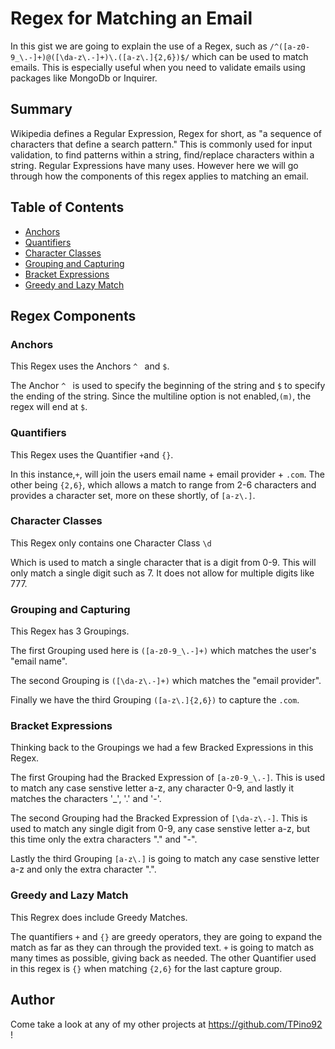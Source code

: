 # Regex for Matching an Email

In this gist we are going to explain the use of a Regex, such as `/^([a-z0-9_\.-]+)@([\da-z\.-]+)\.([a-z\.]{2,6})$/` which can be used to match emails. This is especially  useful when you need to validate emails using packages like MongoDb or Inquirer.

## Summary

Wikipedia defines a Regular Expression, Regex for short, as "a sequence of characters that define a search pattern." This is commonly used for input validation, to find patterns within a string, find/replace characters within a string. Regular Expressions have many uses. However here we will go through how the components of this regex applies to matching an email. 

## Table of Contents

- [Anchors](#anchors)
- [Quantifiers](#quantifiers)
- [Character Classes](#character-classes)
- [Grouping and Capturing](#grouping-and-capturing)
- [Bracket Expressions](#bracket-expressions)
- [Greedy and Lazy Match](#greedy-and-lazy-match)

## Regex Components

### Anchors  

This Regex uses the Anchors `^ ` and `$`.   

The Anchor `^ ` is used to specify the beginning of the string and `$` to specify the ending of the string. Since the multiline option is not enabled,`(m)`, the regex will end at `$`.

### Quantifiers  

This Regex uses the Quantifier `+`and `{}`.  
  
In this instance,`+`, will join the users email name + email provider + `.com`. The other being `{2,6}`, which allows a match to range from 2-6 characters and provides a character set, more on these shortly, of `[a-z\.]`.

### Character Classes  

This Regex only contains one Character Class `\d`  
  
Which is used to match a single character that is a digit from 0-9. This will only match a single digit such as 7. It does not allow for multiple digits like 777. 

### Grouping and Capturing  
  
This Regex has 3 Groupings.  

The first Grouping used here is `([a-z0-9_\.-]+)` which matches the user's "email name".  
  
The second Grouping is `([\da-z\.-]+)` which matches the "email provider".  
  
Finally we have the third Grouping `([a-z\.]{2,6})` to capture the `.com`.

### Bracket Expressions  

Thinking back to the Groupings we had a few Bracked Expressions in this Regex.  
  
The first Grouping had the Bracked Expression of `[a-z0-9_\.-]`. This is used to match any case senstive letter a-z, any character 0-9, and lastly it matches the characters '_', '.' and '-'.  

The second Grouping had the Bracked Expression of `[\da-z\.-]`. This is used to match any single digit from 0-9, any case senstive letter a-z, but this time only the extra characters "." and "-".    

Lastly the third Grouping `[a-z\.]` is going to match any case senstive letter a-z and only the extra character ".". 

### Greedy and Lazy Match  

This Regrex does include Greedy Matches.  
  
The quantifiers `+` and `{}` are greedy operators, they are going to expand the match as far as they can through the provided text. `+` is going to match as many times as possible, giving back as needed. The other Quantifier used in this regex is `{}` when matching `{2,6}` for the last capture group.

## Author  

Come take a look at any of my other projects at https://github.com/TPino92 !